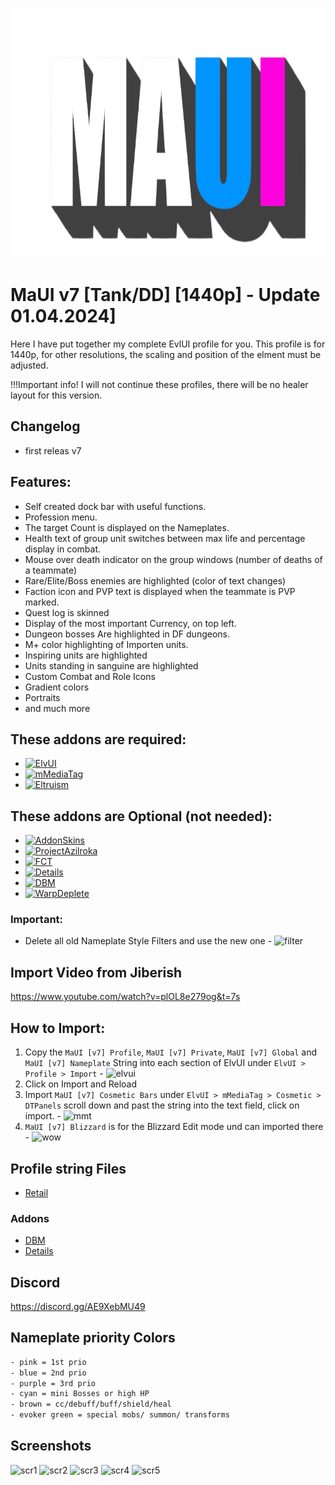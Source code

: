 <p align="center">
  <img width="800" height="400" src="https://github.com/mBlinkii/MaUI-ElvUI-Profile-Strings/blob/main/mauilogo.png">
</p>

# MaUI v7 [Tank/DD] [1440p] - Update 01.04.2024]

Here I have put together my complete EvlUI profile for you. This profile is for 1440p, for other resolutions, the scaling and position of the elment must be adjusted.

!!!Important info! I will not continue these profiles, there will be no healer layout for this version.

## Changelog
- first releas v7

## Features:
- Self created dock bar with useful functions.
- Profession menu.
- The target Count is displayed on the Nameplates.
- Health text of group unit switches between max life and percentage display in combat.
- Mouse over death indicator on the group windows (number of deaths of a teammate)
- Rare/Elite/Boss enemies are highlighted (color of text changes)
- Faction icon and PVP text is displayed when the teammate is PVP marked.
- Quest log is skinned
- Display of the most important Currency, on top left.
- Dungeon bosses Are highlighted in DF dungeons.
- M+ color highlighting of Importen units.
- Inspiring units are highlighted
- Units standing in sanguine are highlighted
- Custom Combat and Role Icons
- Gradient colors
- Portraits
- and much more

## These addons are required:
- [![ElvUI](https://img.shields.io/badge/Addon-ElvUI-orange)](https://www.tukui.org/download.php?ui=elvui)
- [![mMediaTag](https://img.shields.io/badge/Addon-mMediaTag-blueviolet)](https://www.curseforge.com/wow/addons/elvui_mmediatag)
- [![Eltruism](https://img.shields.io/badge/Addon-Eltruism-blue)](https://www.curseforge.com/wow/addons/elvui-eltruism)

## These addons are Optional (not needed):
 - [![AddonSkins](https://img.shields.io/badge/Addon-AddonSkins-blue)](https://www.curseforge.com/wow/addons/addonskins)
 - [![ProjectAzilroka](https://img.shields.io/badge/Addon-ProjectAzilroka-blue)](https://www.curseforge.com/wow/addons/projectazilroka)
 - [![FCT](https://img.shields.io/badge/Addon-FCT-red)](https://www.tukui.org/addons.php?id=137)
 - [![Details](https://img.shields.io/badge/Addon-Details-lightgrey)](https://www.curseforge.com/wow/addons/details)
 - [![DBM](https://img.shields.io/badge/Addon-DBM-brightgreen)](https://www.curseforge.com/wow/addons/deadly-boss-mods)
 - [![WarpDeplete](https://img.shields.io/badge/Addon-WarpDeplete-red)](https://www.curseforge.com/wow/addons/warpdeplete)

### Important:
- Delete all old Nameplate Style Filters and use the new one - ![filter](https://github.com/mBlinkii/MaUI-ElvUI-Profile-Strings/blob/main/Screenshots/filter.png)

## Import Video from Jiberish
https://www.youtube.com/watch?v=plOL8e279og&t=7s

## How to Import:
1. Copy the `MaUI [v7] Profile`, `MaUI [v7] Private`, `MaUI [v7] Global` and `MaUI [v7] Nameplate` String into each section of ElvUI under `ElvUI > Profile > Import` - ![elvui](https://github.com/mBlinkii/MaUI-ElvUI-Profile-Strings/blob/main/Screenshots/elvui.png)
3. Click on Import and Reload
4. Import `MaUI [v7] Cosmetic Bars` under `ElvUI > mMediaTag > Cosmetic > DTPanels` scroll down and past the string into the text field, click on import. - ![mmt](https://github.com/mBlinkii/MaUI-ElvUI-Profile-Strings/blob/main/Screenshots/mmt.png)
5. `MaUI [v7] Blizzard` is for the Blizzard Edit mode und can imported there - ![wow](https://github.com/mBlinkii/MaUI-ElvUI-Profile-Strings/blob/main/Screenshots/wow.png)

## Profile string Files
- [Retail](https://github.com/mBlinkii/MaUI-ElvUI-Profile-Strings/tree/main/v6%20Retail)

### Addons
 - [DBM](https://github.com/mBlinkii/MaUI-ElvUI-Profile-Strings/blob/main/v6%20Retail/DBM.txt)
 - [Details](https://github.com/mBlinkii/MaUI-ElvUI-Profile-Strings/blob/main/v6%20Retail/Details.txt)

## Discord
https://discord.gg/AE9XebMU49

## Nameplate priority Colors
```bash
- pink = 1st prio
- blue = 2nd prio
- purple = 3rd prio
- cyan = mini Bosses or high HP
- brown = cc/debuff/buff/shield/heal
- evoker green = special mobs/ summon/ transforms
```

## Screenshots
![scr1](https://github.com/mBlinkii/MaUI-ElvUI-Profile-Strings/blob/main/Screenshots/01.png)
![scr2](https://github.com/mBlinkii/MaUI-ElvUI-Profile-Strings/blob/main/Screenshots/02.png)
![scr3](https://github.com/mBlinkii/MaUI-ElvUI-Profile-Strings/blob/main/Screenshots/03.png)
![scr4](https://github.com/mBlinkii/MaUI-ElvUI-Profile-Strings/blob/main/Screenshots/04.png)
![scr5](https://github.com/mBlinkii/MaUI-ElvUI-Profile-Strings/blob/main/Screenshots/05.png)

